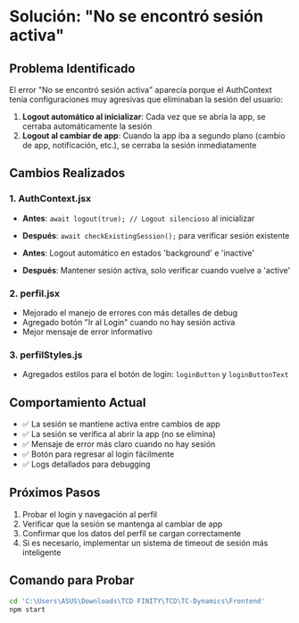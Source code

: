 # Solución: "No se encontró sesión activa"

## Problema Identificado
El error "No se encontró sesión activa" aparecía porque el AuthContext tenía configuraciones muy agresivas que eliminaban la sesión del usuario:

1. **Logout automático al inicializar**: Cada vez que se abría la app, se cerraba automáticamente la sesión
2. **Logout al cambiar de app**: Cuando la app iba a segundo plano (cambio de app, notificación, etc.), se cerraba la sesión inmediatamente

## Cambios Realizados

### 1. AuthContext.jsx
- **Antes**: `await logout(true); // Logout silencioso` al inicializar
- **Después**: `await checkExistingSession();` para verificar sesión existente

- **Antes**: Logout automático en estados 'background' e 'inactive'
- **Después**: Mantener sesión activa, solo verificar cuando vuelve a 'active'

### 2. perfil.jsx
- Mejorado el manejo de errores con más detalles de debug
- Agregado botón "Ir al Login" cuando no hay sesión activa
- Mejor mensaje de error informativo

### 3. perfilStyles.js
- Agregados estilos para el botón de login: `loginButton` y `loginButtonText`

## Comportamiento Actual
- ✅ La sesión se mantiene activa entre cambios de app
- ✅ La sesión se verifica al abrir la app (no se elimina)
- ✅ Mensaje de error más claro cuando no hay sesión
- ✅ Botón para regresar al login fácilmente
- ✅ Logs detallados para debugging

## Próximos Pasos
1. Probar el login y navegación al perfil
2. Verificar que la sesión se mantenga al cambiar de app
3. Confirmar que los datos del perfil se cargan correctamente
4. Si es necesario, implementar un sistema de timeout de sesión más inteligente

## Comando para Probar
```bash
cd 'C:\Users\ASUS\Downloads\TCD FINITY\TCD\TC-Dynamics\Frontend'
npm start
```